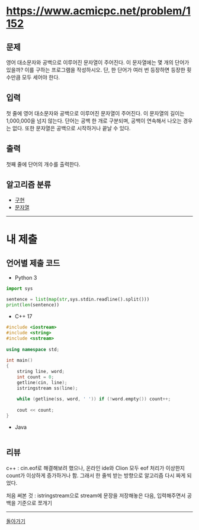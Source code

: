 # https://www.acmicpc.net/problem/1152


## 문제

영어 대소문자와 공백으로 이루어진 문자열이 주어진다. 이 문자열에는 몇 개의 단어가 있을까? 이를 구하는 프로그램을 작성하시오. 단, 한 단어가 여러 번 등장하면 등장한 횟수만큼 모두 세어야 한다.

## 입력

첫 줄에 영어 대소문자와 공백으로 이루어진 문자열이 주어진다. 이 문자열의 길이는 1,000,000을 넘지 않는다. 단어는 공백 한 개로 구분되며, 공백이 연속해서 나오는 경우는 없다. 또한 문자열은 공백으로 시작하거나 끝날 수 있다.

## 출력

첫째 줄에 단어의 개수를 출력한다.

## 알고리즘 분류

- [구현](https://www.acmicpc.net/problem/tag/102)
- [문자열](https://www.acmicpc.net/problem/tag/158)

---
# 내 제출

## 언어별 제출 코드

- Python 3
``` python
import sys

sentence = list(map(str,sys.stdin.readline().split()))
print(len(sentence))
```

- C++ 17
``` c++
#include <iostream>  
#include <string>  
#include <sstream>  
  
using namespace std;  
  
int main()  
{  
    string line, word;  
    int count = 0;  
    getline(cin, line);  
    istringstream ss(line);  
  
    while (getline(ss, word, ' ')) if (!word.empty()) count++;  
  
    cout << count;  
}
```

- Java
``` java

```

## 리뷰

 c++ : cin.eof로 해결해보려 했으나, 온라인 ide와 Clion 모두 eof 처리가 이상한지 count가 이상하게 증가하거나 함. 그래서 한 줄씩 받는 방향으로 알고리즘 다시 짜게 되었다.

처음 써본 것 : istringstream으로 stream에 문장을 저장해놓은 다음, 입력해주면서 공백을 기준으로 쪼개기


---
[돌아가기](../Step.md)